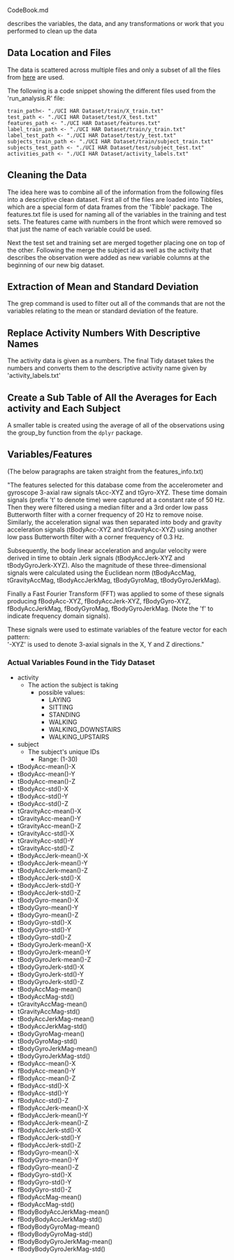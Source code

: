 CodeBook.md

describes the variables, the data, and any transformations or work that you performed to clean up the data



## Data Location and Files
The data is scattered across multiple files and only a subset of all the files from [here](https://d396qusza40orc.cloudfront.net/getdata%2Fprojectfiles%2FUCI%20HAR%20Dataset.zip) are used.

The following is a code snippet showing the different files used from the 'run_analysis.R' file:
```
train_path<- "./UCI HAR Dataset/train/X_train.txt"
test_path <- "./UCI HAR Dataset/test/X_test.txt"
features_path <- "./UCI HAR Dataset/features.txt"
label_train_path <- "./UCI HAR Dataset/train/y_train.txt"
label_test_path <- "./UCI HAR Dataset/test/y_test.txt"
subjects_train_path <- "./UCI HAR Dataset/train/subject_train.txt"
subjects_test_path <- "./UCI HAR Dataset/test/subject_test.txt"
activities_path <- "./UCI HAR Dataset/activity_labels.txt"
```

## Cleaning the Data
The idea here was to combine all of the information from the following files into a descriptive clean dataset. First all of the files are loaded into Tibbles, which are a special form of data frames from the 'Tibble' package. The features.txt file is used for naming all of the variables in the training and test sets. The features came with numbers in the front which were removed so that just the name of each variable could be used.

Next the  test set and training set are merged together placing one on top of the other. Following the merge the subject id as well as the activity that describes the observation were added as new variable columns at the beginning of our new big dataset.

## Extraction of Mean and Standard Deviation
The grep command is used to filter out all of the commands that are not the variables relating to the mean or standard deviation of the feature.

## Replace Activity Numbers With Descriptive Names
The activity data is given as a numbers. The final Tidy dataset takes the numbers and converts them to the descriptive activity name given by 'activity_labels.txt'

## Create a Sub Table of All the Averages for Each activity and Each Subject
A smaller table is created using the average of all of the observations using the group_by function from the `dplyr` package.

## Variables/Features
(The below paragraphs are taken straight from the features_info.txt)

"The features selected for this database come from the accelerometer and gyroscope 3-axial raw signals tAcc-XYZ and tGyro-XYZ. These time domain signals (prefix 't' to denote time) were captured at a constant rate of 50 Hz. Then they were filtered using a median filter and a 3rd order low pass Butterworth filter with a corner frequency of 20 Hz to remove noise. Similarly, the acceleration signal was then separated into body and gravity acceleration signals (tBodyAcc-XYZ and tGravityAcc-XYZ) using another low pass Butterworth filter with a corner frequency of 0.3 Hz.

Subsequently, the body linear acceleration and angular velocity were derived in time to obtain Jerk signals (tBodyAccJerk-XYZ and tBodyGyroJerk-XYZ). Also the magnitude of these three-dimensional signals were calculated using the Euclidean norm (tBodyAccMag, tGravityAccMag, tBodyAccJerkMag, tBodyGyroMag, tBodyGyroJerkMag).

Finally a Fast Fourier Transform (FFT) was applied to some of these signals producing fBodyAcc-XYZ, fBodyAccJerk-XYZ, fBodyGyro-XYZ, fBodyAccJerkMag, fBodyGyroMag, fBodyGyroJerkMag. (Note the 'f' to indicate frequency domain signals).

These signals were used to estimate variables of the feature vector for each pattern:  
'-XYZ' is used to denote 3-axial signals in the X, Y and Z directions."

### Actual Variables Found in the Tidy Dataset

- activity
  - The action the subject is taking
    - possible values:
      - LAYING
      - SITTING
      - STANDING
      - WALKING
      - WALKING_DOWNSTAIRS
      - WALKING_UPSTAIRS
- subject
  - The subject's unique IDs
    - Range: (1-30)
- tBodyAcc-mean()-X
- tBodyAcc-mean()-Y
- tBodyAcc-mean()-Z
- tBodyAcc-std()-X
- tBodyAcc-std()-Y
- tBodyAcc-std()-Z
- tGravityAcc-mean()-X
- tGravityAcc-mean()-Y
- tGravityAcc-mean()-Z
- tGravityAcc-std()-X
- tGravityAcc-std()-Y
- tGravityAcc-std()-Z
- tBodyAccJerk-mean()-X
- tBodyAccJerk-mean()-Y
- tBodyAccJerk-mean()-Z
- tBodyAccJerk-std()-X
- tBodyAccJerk-std()-Y
- tBodyAccJerk-std()-Z
- tBodyGyro-mean()-X
- tBodyGyro-mean()-Y
- tBodyGyro-mean()-Z
- tBodyGyro-std()-X
- tBodyGyro-std()-Y
- tBodyGyro-std()-Z
- tBodyGyroJerk-mean()-X
- tBodyGyroJerk-mean()-Y
- tBodyGyroJerk-mean()-Z
- tBodyGyroJerk-std()-X
- tBodyGyroJerk-std()-Y
- tBodyGyroJerk-std()-Z
- tBodyAccMag-mean()
- tBodyAccMag-std()
- tGravityAccMag-mean()
- tGravityAccMag-std()
- tBodyAccJerkMag-mean()
- tBodyAccJerkMag-std()
- tBodyGyroMag-mean()
- tBodyGyroMag-std()
- tBodyGyroJerkMag-mean()
- tBodyGyroJerkMag-std()
- fBodyAcc-mean()-X
- fBodyAcc-mean()-Y
- fBodyAcc-mean()-Z
- fBodyAcc-std()-X
- fBodyAcc-std()-Y
- fBodyAcc-std()-Z
- fBodyAccJerk-mean()-X
- fBodyAccJerk-mean()-Y
- fBodyAccJerk-mean()-Z
- fBodyAccJerk-std()-X
- fBodyAccJerk-std()-Y
- fBodyAccJerk-std()-Z
- fBodyGyro-mean()-X
- fBodyGyro-mean()-Y
- fBodyGyro-mean()-Z
- fBodyGyro-std()-X
- fBodyGyro-std()-Y
- fBodyGyro-std()-Z
- fBodyAccMag-mean()
- fBodyAccMag-std()
- fBodyBodyAccJerkMag-mean()
- fBodyBodyAccJerkMag-std()
- fBodyBodyGyroMag-mean()
- fBodyBodyGyroMag-std()
- fBodyBodyGyroJerkMag-mean()
- fBodyBodyGyroJerkMag-std()
